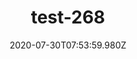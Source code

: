 ---
title: test-268
date: 2020-07-30T07:53:59.980Z
banner_subcontent: asdfsf
category: Case studies
focus: Developing policy and practice
role: Line manager/supervisor
organisation_size: Large (250+ employees)
industry: Environment & agriculture
content: Lorem ipsum dolor sit amet, consectetur adipiscing elit, sed do eiusmod tempor incididunt ut labore et dolore magna aliqua. Ut enim ad minim veniam, quis nostrud exercitation ullamco laboris nisi ut aliquip ex ea commodo consequat. Duis aute irure dolor in reprehenderit in voluptate velit esse cillum dolore eu fugiat nulla pariatur. Excepteur sint occaecat cupidatat non proident, sunt in culpa qui officia deserunt mollit anim id est laborum.
---